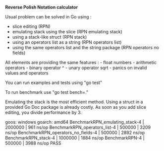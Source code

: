 **Reverse Polish Notation calculator**

Usual problem can be solved in Go using :
- slice editing (RPN)
- emulating stack using the slice (RPN emulating stack)
- using a stack-like struct (RPN stack)
- using an operators list as a string (RPN operators list)
- using the same operators list and the string package (RPN operators no fields)

All elements are providing the same features :
	- float numbers
	- arithmetic operators
	- binary operator ^
	- unary operator sqrt
	- panics on invalid values and operators

You can run examples and tests using "go test"

To run benchmark use "go test bench=."

Emulating the stack is the most efficient method.
Using a struct in a provided Go Doc package is already costly.
As soon as you add slice editing, you divide performance by 3.

goos: windows
goarch: amd64
BenchmarkRPN_emulating_stack-4 | 2000000 | 961 ns/op
BenchmarkRPN_operators_list-4 | 500000 | 3209 ns/op
BenchmarkRPN_operators_no_fields-4 | 500000 | 2892 ns/op
BenchmarkRPN_stack-4 | 1000000 | 1884 ns/op
BenchmarkRPN-4 | 500000 | 3988 ns/op
PASS


